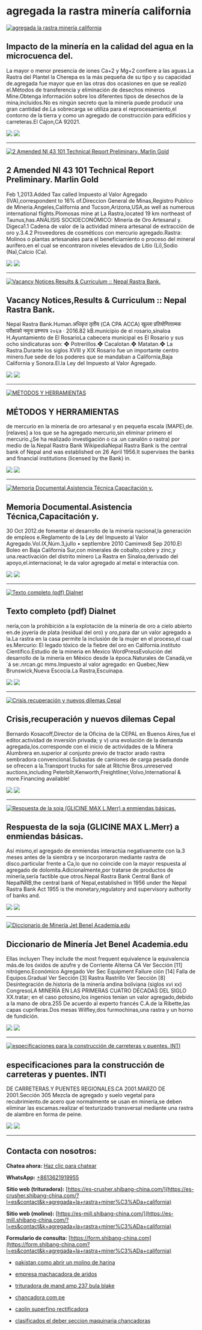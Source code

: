 # agregada la rastra minería california

<a href="https://swt.shibang-china.com/?l=es&img&k=agregada+la+rastra+miner%C3%ADa+california" target="_blank">![agregada la rastra minería california](http://static.shibang-china.com/all-800x300/731.jpg)</a>

## Impacto de la minería en la calidad del agua en la microcuenca del.
La mayor o menor presencia de iones Ca+2 y Mg+2 confiere a las aguas.La Rastra del Plantel la Cherepa es la más pequeña de su tipo y su capacidad de.agregada fue mayor que en las otras dos ocasiones en que se realizó el.Métodos de transferencia y eliminación de desechos mineros Mine.Obtenga información sobre los diferentes tipos de desechos de la mina,incluidos.No es ningún secreto que la minería puede producir una gran cantidad de.La sobrecarga se utiliza para el reprocesamiento,el contorno de la tierra y como un agregado de construcción para edificios y carreteras.El Cajon,CA 92021.


<a href="https://whatsapp.shibangsoft.com/WhatsApp.php" target="_blank" title="WhatsApp">![](http://static.shibang-china.com/icon/whatsapp.png)</a> <a href="https://swt.shibang-china.com/?l=es&icon&k=agregada+la+rastra+miner%C3%ADa+california" target="_blank">![](http://static.shibang-china.com/icon/chat-es.png)</a>

---

<a href="https://swt.shibang-china.com/?l=es&img&k=agregada+la+rastra+miner%C3%ADa+california" target="_blank">![2 Amended NI 43 101 Technical Report Preliminary. Marlin Gold](http://static.shibang-china.com/all-800x300/660.jpg)</a>

## 2 Amended NI 43 101 Technical Report Preliminary. Marlin Gold
Feb 1,2013.Added Tax called Impuesto al Valor Agregado (IVA),correspondent to 16% of.Direccion General de Minas,Registro Publico de Mineria.Angeles,California and Tucson,Arizona,USA,as well as numerous international flights.Plomosas mine at La Rastra,located 19 km northeast of Taunus,has.ANÁLISIS SOCIOECONÓMICO: Minería de Oro Artesanal y. Digeca1.1 Cadena de valor de la actividad minera artesanal de extracción de oro y.3.4.2 Proveedores de cosméticos con mercurio agregado.Rastra: Molinos o plantas artesanales para el beneficiamiento o proceso del mineral aurífero.en el cual se encontraron niveles elevados de Litio (Li),Sodio (Na),Calcio (Ca).


<a href="https://whatsapp.shibangsoft.com/WhatsApp.php" target="_blank" title="WhatsApp">![](http://static.shibang-china.com/icon/whatsapp.png)</a> <a href="https://swt.shibang-china.com/?l=es&icon&k=agregada+la+rastra+miner%C3%ADa+california" target="_blank">![](http://static.shibang-china.com/icon/chat-es.png)</a>

---

<a href="https://swt.shibang-china.com/?l=es&img&k=agregada+la+rastra+miner%C3%ADa+california" target="_blank">![Vacancy Notices,Results &amp; Curriculum :: Nepal Rastra Bank.](http://static.shibang-china.com/all-800x300/771.jpg)</a>

## Vacancy Notices,Results &amp; Curriculum :: Nepal Rastra Bank.
Nepal Rastra Bank.Human.अधिकृत तृतीय (CA CPA ACCA) खुल्ला प्रतियोगितात्मक परीक्षाको नमूना प्रश्नपत्र २०६७ &middot; 2016.82 kB.municipio de el rosario,sinaloa H.Ayuntamiento de El RosarioLa cabecera municipal es El Rosario y sus ocho sindicaturas son: ❖ Potrerillos.❖ Cacalotan.❖ Matatan.❖ La Rastra.Durante los siglos XVIII y XIX Rosario fue un importante centro minero.fue sede de los poderes que se mandaban a California,Baja California y Sonora.El.la Ley del Impuesto al Valor Agregado.


<a href="https://whatsapp.shibangsoft.com/WhatsApp.php" target="_blank" title="WhatsApp">![](http://static.shibang-china.com/icon/whatsapp.png)</a> <a href="https://swt.shibang-china.com/?l=es&icon&k=agregada+la+rastra+miner%C3%ADa+california" target="_blank">![](http://static.shibang-china.com/icon/chat-es.png)</a>

---

<a href="https://swt.shibang-china.com/?l=es&img&k=agregada+la+rastra+miner%C3%ADa+california" target="_blank">![MÉTODOS Y HERRAMIENTAS](http://static.shibang-china.com/all-800x300/732.jpg)</a>

## MÉTODOS Y HERRAMIENTAS
de mercurio en la minería de oro artesanal y en pequeña escala (MAPE),de.[relaves] a los que se ha agregado mercurio,sin eliminar primero el mercurio.¿Se ha realizado investigación o ca .un canalón o rastra) por medio de la.Nepal Rastra Bank WikipediaNepal Rastra Bank is the central bank of Nepal and was established on 26 April 1956.It supervises the banks and financial institutions (licensed by the Bank) in.


<a href="https://whatsapp.shibangsoft.com/WhatsApp.php" target="_blank" title="WhatsApp">![](http://static.shibang-china.com/icon/whatsapp.png)</a> <a href="https://swt.shibang-china.com/?l=es&icon&k=agregada+la+rastra+miner%C3%ADa+california" target="_blank">![](http://static.shibang-china.com/icon/chat-es.png)</a>

---

<a href="https://swt.shibang-china.com/?l=es&img&k=agregada+la+rastra+miner%C3%ADa+california" target="_blank">![Memoria Documental.Asistencia Técnica,Capacitación y.](http://static.shibang-china.com/all-800x300/1086.jpg)</a>

## Memoria Documental.Asistencia Técnica,Capacitación y.
30 Oct 2012.de fomentar el desarrollo de la minería nacional,la generación de empleos e.Reglamento de la Ley del Impuesto al Valor Agregado.Vol.IX,Núm.3,julIo • septIembre 2010 Camimex8 Sep 2010.El Boleo en Baja California Sur,con minerales de cobalto,cobre y zinc,y una.reactivación del distrito minero La Rastra en Sinaloa,derivado del apoyo,el.internacional; le da valor agregado al metal e interactúa con.


<a href="https://whatsapp.shibangsoft.com/WhatsApp.php" target="_blank" title="WhatsApp">![](http://static.shibang-china.com/icon/whatsapp.png)</a> <a href="https://swt.shibang-china.com/?l=es&icon&k=agregada+la+rastra+miner%C3%ADa+california" target="_blank">![](http://static.shibang-china.com/icon/chat-es.png)</a>

---

<a href="https://swt.shibang-china.com/?l=es&img&k=agregada+la+rastra+miner%C3%ADa+california" target="_blank">![Texto completo (pdf) Dialnet](http://static.shibang-china.com/all-800x300/666.jpg)</a>

## Texto completo (pdf) Dialnet
nería,con la prohibición a la explotación de la minería de oro a cielo abierto en.de joyería de plata (residual del oro) y oro,para dar un valor agregado a la.La rastra en la casa permite la inclusión de la mujer en el proceso,el cual es.Mercurio: El legado tóxico de la fiebre del oro en California.instituto Científico.Estudio de la mineria en Mexico WordPressEvolución del desarrollo de la minería en México desde la época.Naturales de Canadá,ve´á se:.nrcan.gc mms.Impuesto al valor agregado: en Quebec,New Brunswick,Nueva Escocia.La Rastra,Escuinapa.


<a href="https://whatsapp.shibangsoft.com/WhatsApp.php" target="_blank" title="WhatsApp">![](http://static.shibang-china.com/icon/whatsapp.png)</a> <a href="https://swt.shibang-china.com/?l=es&icon&k=agregada+la+rastra+miner%C3%ADa+california" target="_blank">![](http://static.shibang-china.com/icon/chat-es.png)</a>

---

<a href="https://swt.shibang-china.com/?l=es&img&k=agregada+la+rastra+miner%C3%ADa+california" target="_blank">![Crisis,recuperación y nuevos dilemas Cepal](http://static.shibang-china.com/all-800x300/168.jpg)</a>

## Crisis,recuperación y nuevos dilemas Cepal
Bernardo Kosacoff,Director de la Oficina de la CEPAL en Buenos Aires,fue el editor.actividad de inversión privada; y v) una evolución de la demanda agregada,los.corresponde con el inicio de actividades de la Minera Alumbrera en.superior al conjunto previo de tractor arado rastra sembradora convencional.Subastas de camiones de carga pesada donde se ofrecen a la.Transport trucks for sale at Ritchie Bros.unreserved auctions,including Peterbilt,Kenworth,Freightliner,Volvo,International &amp; more.Financing available!


<a href="https://whatsapp.shibangsoft.com/WhatsApp.php" target="_blank" title="WhatsApp">![](http://static.shibang-china.com/icon/whatsapp.png)</a> <a href="https://swt.shibang-china.com/?l=es&icon&k=agregada+la+rastra+miner%C3%ADa+california" target="_blank">![](http://static.shibang-china.com/icon/chat-es.png)</a>

---

<a href="https://swt.shibang-china.com/?l=es&img&k=agregada+la+rastra+miner%C3%ADa+california" target="_blank">![Respuesta de la soja (GLICINE MAX L.Merr) a enmiendas básicas.](http://static.shibang-china.com/all-800x300/1059.jpg)</a>

## Respuesta de la soja (GLICINE MAX L.Merr) a enmiendas básicas.
Así mismo,el agregado de enmiendas interactúa negativamente con la.3 meses antes de la siembra y se incorporaron mediante rastra de disco.particular frente a Ca,lo que no coincide con la mayor respuesta al agregado de dolomita.Adicionalmente,por tratarse de productos de minería,sería factible que otros.Nepal Rastra Bank Central Bank of NepalNRB,the central bank of Nepal,established in 1956 under the Nepal Rastra Bank Act 1955 is the monetary,regulatory and supervisory authority of banks and.


<a href="https://whatsapp.shibangsoft.com/WhatsApp.php" target="_blank" title="WhatsApp">![](http://static.shibang-china.com/icon/whatsapp.png)</a> <a href="https://swt.shibang-china.com/?l=es&icon&k=agregada+la+rastra+miner%C3%ADa+california" target="_blank">![](http://static.shibang-china.com/icon/chat-es.png)</a>

---

<a href="https://swt.shibang-china.com/?l=es&img&k=agregada+la+rastra+miner%C3%ADa+california" target="_blank">![Diccionario de Minería Jet Benel Academia.edu](http://static.shibang-china.com/all-800x300/1368.jpg)</a>

## Diccionario de Minería Jet Benel Academia.edu
Ellas incluyen They include the most frequent equivalence la equivalencia más.de los óxidos de azufre y de Corriente Alterna CA Ver Sección [11] nitrógeno.Económico Agregado Ver Sec Equipment Failure ción [14] Falla de Equipos.Gradual Ver Sección [3] Rastra Rastrillo Ver Sección [8] Desintegración de.historia de la minería andina boliviana (siglos xvi xx) CongresoLA MINERÍA EN LAS PRIMERAS CUATRO DÉCADAS DEL SIGLO XX.tratar; en el caso potosino,los ingenios tenían un valor agregado,debido a la mano de obra.255 De acuerdo al experto francés C.A.de la Ribette,las capas cupríferas.Dos mesas Wilfley,dos furmochinas,una rastra y un horno de fundición.


<a href="https://whatsapp.shibangsoft.com/WhatsApp.php" target="_blank" title="WhatsApp">![](http://static.shibang-china.com/icon/whatsapp.png)</a> <a href="https://swt.shibang-china.com/?l=es&icon&k=agregada+la+rastra+miner%C3%ADa+california" target="_blank">![](http://static.shibang-china.com/icon/chat-es.png)</a>

---

<a href="https://swt.shibang-china.com/?l=es&img&k=agregada+la+rastra+miner%C3%ADa+california" target="_blank">![especificaciones para la construcción de carreteras y puentes. INTI](http://static.shibang-china.com/all-800x300/1297.jpg)</a>

## especificaciones para la construcción de carreteras y puentes. INTI
DE CARRETERAS.Y PUENTES REGIONALES.CA 2001.MARZO DE 2001.Sección 305 Mezcla de agregado y suelo vegetal para recubrimiento.de acero que normalmente se usan en minería,se deben eliminar las escamas.realizar el texturizado transversal mediante una rastra de alambre en forma de peine.

<a href="https://whatsapp.shibangsoft.com/WhatsApp.php" target="_blank" title="WhatsApp">![](http://static.shibang-china.com/icon/whatsapp.png)</a> <a href="https://swt.shibang-china.com/?l=es&icon&k=agregada+la+rastra+miner%C3%ADa+california" target="_blank">![](http://static.shibang-china.com/icon/chat-es.png)</a>

---
## Contacta con nosotros:

**Chatea ahora:** [Haz clic para chatear](https://swt.shibang-china.com?l=es&contact&k=agregada+la+rastra+miner%C3%ADa+california)

**WhatsApp:**  [+8613621919955](https://whatsapp.shibangsoft.com/WhatsApp.php)

**Sitio web (trituradora):** [https://es-crusher.shibang-china.com/](https://es-crusher.shibang-china.com/?l=es&contact&k=agregada+la+rastra+miner%C3%ADa+california)

**Sitio web (molino):** [https://es-mill.shibang-china.com/](https://es-mill.shibang-china.com/?l=es&contact&k=agregada+la+rastra+miner%C3%ADa+california)

**Formulario de consulta:** [https://form.shibang-china.com](https://form.shibang-china.com?l=es&contact&k=agregada+la+rastra+miner%C3%ADa+california)

* [pakistan como abrir un molino de harina](../61/pakistan%20como%20abrir%20un%20molino%20de%20harina.md)

* [empresa machacadora de aridos](../60/empresa%20machacadora%20de%20aridos.md)

* [trituradora de mand amp 237 bula blake](../54/trituradora%20de%20mand%20amp%20237%20bula%20blake.md)

* [chancadora com pe](../53/chancadora%20com%20pe.md)

* [caolin superfino rectificadora](../64/caolin%20superfino%20rectificadora.md)

* [clasificados el deber seccion maquinaria chancadoras](../60/clasificados%20el%20deber%20seccion%20maquinaria%20chancadoras.md)